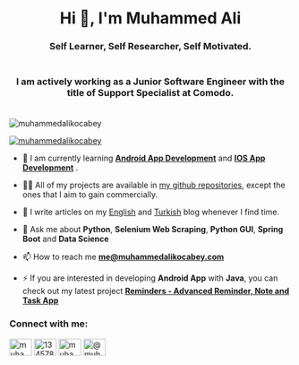 <h1 align="center">Hi 👋, I'm Muhammed Ali</h1>

<h3 align="center">Self Learner, Self Researcher, Self Motivated.</br></br> </h3>

<h3 align="center">I am actively working as a Junior Software Engineer with the title of Support Specialist at Comodo. </br></br> </h3>

<p align="left"> <img src="https://komarev.com/ghpvc/?username=muhammedalikocabey&label=Profile%20views&color=0e75b6&style=flat" alt="muhammedalikocabey" /> </p>

<p align="left"> <a href="https://github.com/ryo-ma/github-profile-trophy"><img src="https://github-profile-trophy.vercel.app/?username=muhammedalikocabey" alt="muhammedalikocabey" /></a> </p>




<!-- 🔭 I’m currently working on [Natural Language Processing Graduate Project](https://github.com/muhammedalikocabey/Self-Taught/tree/master/Natural%20Language%20Processing) -->

- 🌱 I am currently learning [**Android App Development**](https://github.com/muhammedalikocabey/Self-Taught/tree/master/Android_App_Dev%20-%20Java:Kotlin) and [**IOS App Development**](https://github.com/muhammedalikocabey/Self-Taught/tree/master/IOS_App_Dev%20-%20Swift) .

- 👨‍💻 All of my projects are available in [my github repositories](https://github.com/muhammedalikocabey/), except the ones that I aim to gain commercially.

- 📝 I write articles on my [English](https://www.muhammedalikocabey.com/blog-en/) and [Turkish](https://www.muhammedalikocabey.com/blog-tr/) blog whenever I find time.

- 💬 Ask me about **Python**, **Selenium Web Scraping**, **Python GUI**, **Spring Boot** and **Data Science**

- 📫 How to reach me **me@muhammedalikocabey.com**

- ⚡ If you are interested in developing **Android App** with **Java**, you can check out my latest project **[Reminders - Advanced Reminder, Note and Task App](https://github.com/muhammedalikocabey/Reminders-Android-Application)**


<h3 align="left">Connect with me:</h3>
<p align="left">
<a href="https://linkedin.com/in/muhammedalikocabey" target="blank"><img align="center" src="https://cdn.jsdelivr.net/npm/simple-icons@3.0.1/icons/linkedin.svg" alt="muhammedalikocabey" height="30" width="40" /></a>
<a href="https://stackoverflow.com/users/13457877" target="blank"><img align="center" src="https://cdn.jsdelivr.net/npm/simple-icons@3.0.1/icons/stackoverflow.svg" alt="13457877" height="30" width="40" /></a>
<a href="https://kaggle.com/muhammedalikocabey" target="blank"><img align="center" src="https://cdn.jsdelivr.net/npm/simple-icons@3.0.1/icons/kaggle.svg" alt="muhammedalikocabey" height="30" width="40" /></a>
<a href="https://medium.com/@muhammedalikocabey" target="blank"><img align="center" src="https://cdn.jsdelivr.net/npm/simple-icons@3.0.1/icons/medium.svg" alt="@muhammedalikocabey" height="30" width="40" /></a>
</p>
